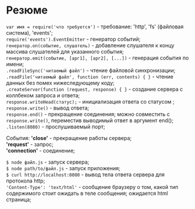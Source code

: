 # Резюме

`var имя = require('что требуется')` - требование: 'http', 'fs' (файловая система), 'events';  
`require('events').EventEmitter` - генератор событий;   
`генератор.on(событие, слушатель)` - добавление слушателя к концу массива слушателей для указанного события;   
`генератор.emit(событие, [арг1], [арг2], [...])` - генерация события по имени;   
`.readFileSync('читаемый файл')` - чтение файловой синхронизации;   
`.readFile('читаемый файл', function (err, contents) { }` - чтение данных без помех нижеследующему коду;    
`.createServer(function (request, response) { }` - создание сервера с коллбеком запроса и ответа;   
`response.writeHead(статус);` - инициализация ответа со статусом ;   
`response.write()` - вывод ответа;   
`response.end()` - прекращение соединения; можно совместить с `response.write()`, переместив выводимый ответ в аргумент end();   
`.listen(8080)` - прослушиваемый порт; 

События:
**'close'** - прекращение работы сервера;   
**'request'** - запрос;   
**'connection'** - соединение;   

`$ node файл.js` - запуск сервера;   
`$ node path/to/файл.js` - запуск приложения;   
`$ curl http:­//localhos­t:8080` - вывод тела ответа сервера для протокола http;    
`'Content-Type': 'text/html'` - сообщение браузеру о том, какой тип содержимого стоит ожидать в теле сообщения; ожидается html страница;   

